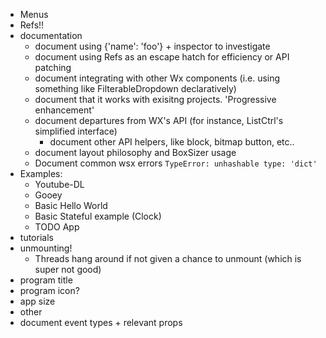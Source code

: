 * Menus
* Refs!!
* documentation
    * document using {'name': 'foo'} + inspector to investigate
    * document using Refs as an escape hatch for efficiency or API patching 
    * document integrating with other Wx components (i.e. using something like FilterableDropdown declaratively)
    * document that it works with exisitng projects. 'Progressive enhancement'
    * document departures from WX's API (for instance, ListCtrl's simplified interface)
        * document other API helpers, like block, bitmap button, etc.. 
    * document layout philosophy and BoxSizer usage  
    * Document common wsx errors `TypeError: unhashable type: 'dict'`  
* Examples: 
    * Youtube-DL 
    * Gooey 
    * Basic Hello World
    * Basic Stateful example (Clock) 
    * TODO App 
* tutorials
* unmounting! 
    * Threads hang around if not given a chance to unmount (which is super not good)
* program title 
* program icon? 
* app size 
* other
* document event types + relevant props
